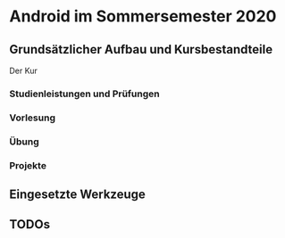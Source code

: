 # Android im Sommersemester 2020
## Grundsätzlicher Aufbau und Kursbestandteile
Der Kur
### Studienleistungen und Prüfungen
### Vorlesung
### Übung
### Projekte
## Eingesetzte Werkzeuge
## TODOs

<!--stackedit_data:
eyJoaXN0b3J5IjpbOTY2NzQxMzk0LDc3MjI4OTQ4NV19
-->